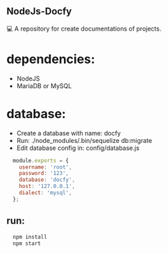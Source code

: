 ## NodeJs-Docfy

:computer: A repository for create documentations of projects.

# dependencies:

- NodeJS
- MariaDB or MySQL

# database:

- Create a database with name: docfy
- Run: ./node_modules/.bin/sequelize db:migrate
- Edit database config in: config/database.js
```js
  module.exports = {
    username: 'root',
    password: '123',
    database: 'docfy',
    host: '127.0.0.1',
    dialect: 'mysql',
  };
```

## run:

```js
  npm install
  npm start
```
